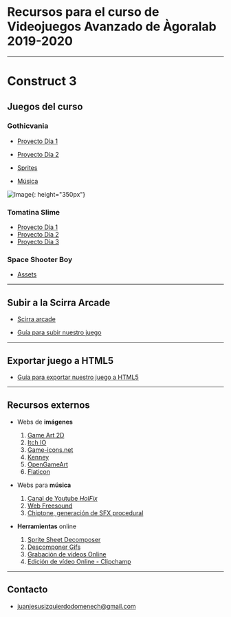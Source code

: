 # Recursos para el curso de Videojuegos Avanzado de Àgoralab 2019-2020

---

# Construct 3

## Juegos del curso

### Gothicvania
  - [Proyecto Día 1](https://juanizquierdodomenech.github.io/agora.construct.media/base_projects/2019_2020/Gothicvania/Day1/Gothicvania_Clase.c3p)
  - [Proyecto Día 2](https://juanizquierdodomenech.github.io/agora.construct.media/base_projects/2019_2020/Gothicvania/Day2/Gothicvania_Clase.c3p)

  - [Sprites](https://ansimuz.itch.io/gothicvania-patreon-collection)

  - [Música](https://juanizquierdodomenech.github.io/agora.construct.media/resources/random_stuff/castlevania-ii-simons-quest-bloody-tears.mp3)

![Image](https://juanizquierdodomenech.github.io/agora.construct.media/img/2019_2020/Gothicvania/gothicvania.gif){: height="350px"}

### Tomatina Slime
 - [Proyecto Día 1](https://juanizquierdodomenech.github.io/agora.construct.media/base_projects/2019_2020/TomatinaSlime/Day1/TomatinaSlime_Clase.c3p)
 - [Proyecto Día 2](https://juanizquierdodomenech.github.io/agora.construct.media/base_projects/2019_2020/TomatinaSlime/Day2/TomatinaSlime_Clase.c3p)
 - [Proyecto Día 3](https://juanizquierdodomenech.github.io/agora.construct.media/base_projects/2019_2020/TomatinaSlime/Day3/TomatinaSlime_Clase.c3p)

### Space Shooter Boy
 - [Assets](https://juanizquierdodomenech.github.io/agora.construct.media/resources/assets/Shooter_Gameboy_Pack.zip)

---

## Subir a la Scirra Arcade

* [Scirra arcade](https://www.scirra.com/arcade/top-addicting-games)

* [Guía para subir nuestro juego](https://juanizquierdodomenech.github.io/agora.construct.media/resources/subir_scirra_arcade/SubirScirra.pdf)

---

## Exportar juego a HTML5

* [Guía para exportar nuestro juego a HTML5](https://juanizquierdodomenech.github.io/agora.construct.media/resources/subir_scirra_arcade/ExportarHTML.pdf)

---

## Recursos externos

- Webs de **imágenes**
    1. [Game Art 2D](http://www.gameart2d.com/freebies.html)
    2. [Itch IO](https://itch.io/game-assets/free)
    3. [Game-icons.net](http://game-icons.net/)
    4. [Kenney](http://kenney.nl/assets)
    5. [OpenGameArt](https://opengameart.org)
    6. [Flaticon](https://www.flaticon.com)

- Webs para **música**
    1. [Canal de Youtube _HolFix_](https://www.youtube.com/channel/UC2_gl7WoSGsg7rLvBPTqtEw)
    2. [Web Freesound](https://freesound.org/)
    3. [Chiptone, generación de SFX procedural](http://sfbgames.com/chiptone)

- **Herramientas** online
    1. [Sprite Sheet Decomposer](https://jmsliu.com/products/sprite-sheet-decomposer/)
    2. [Descomponer Gifs](https://es.bloggif.com/gif-extract)
    3. [Grabación de vídeos Online](https://www.apowersoft.com/free-online-screen-recorder)
    4. [Edición de vídeo Online - Clipchamp](https://clipchamp.com/es/products/create)

<!--
- Más recursos
	1. [Pixel Game Dev Bundle](https://juanizquierdodomenech.github.io/agora.construct.media/resources/gamedev_bundle/gamedev_bundle)
-->
---

## Contacto

- [juanjesusizquierdodomenech@gmail.com](mailto:juanjesusizquierdodomenech@gmail.com)

<!---Markdown is a lightweight and easy-to-use syntax for styling your writing. It includes conventions for

```markdown
Syntax highlighted code block

# Header 1
## Header 2
### Header 3

- Bulleted
- List

1. Numbered
2. List

**Bold** and _Italic_ and `Code` text

[Link](url) and ![Image](src)
```

For more details see [GitHub Flavored Markdown](https://guides.github.com/features/mastering-markdown/).

### Jekyll Themes

Your Pages site will use the layout and styles from the Jekyll theme you have selected in your [repository settings](https://github.com/JuanIzquierdoDomenech/-AgoraConstructMedia/settings). The name of this theme is saved in the Jekyll `_config.yml` configuration file.

### Support or Contact

Having trouble with Pages? Check out our [documentation](https://help.github.com/categories/github-pages-basics/) or [contact support](https://github.com/contact) and we’ll help you sort it out.
-->